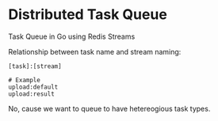 # Distributed Task Queue

Task Queue in Go using Redis Streams

Relationship between task name and stream naming:

```
[task]:[stream]

# Example
upload:default
upload:result
```

No, cause we want to queue to have hetereogious task types.
